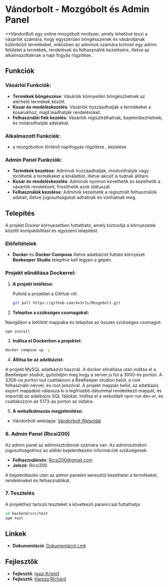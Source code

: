 # Vándorbolt - Mozgóbolt és Admin Panel

**VándorBolt egy online mozgóbolt rendszer, amely lehetővé teszi a vásárlók számára, hogy egyszerűen böngésszenek és vásároljanak különböző termékeket, miközben az adminok számára biztosít egy admin felületet a termékek, rendelések és felhasználók kezelésére, illetve az alkalmazottaknak a napi fogyás rögzitése.

## Funkciók

### Vásárlói Funkciók:
- **Termékek böngészése**: Vásárlók könnyedén böngészhetnek az elérhető termékek között.
- **Kosár és rendeléskezelés**: Vásárlók hozzáadhatják a termékeket a kosarukhoz, majd leadhatják rendelésüket.
- **Felhasználói fiók kezelés**: Vásárlók regisztrálhatnak, bejelentkezhetnek, és módosíthatják adataikat.

### Alkalmazott Funkciók:
- a mozgóbolton történő napifogyás rögzitése , kezelése.

### Admin Panel Funkciók:
- **Termékek kezelése**: Adminok hozzáadhatják, módosíthatják vagy törölhetik a termékeket a kínálatból, illetve akciót is tudnak állítani.
- **Kosár és rendeléskezelés**: Adminok nyomon követhetik és kezelhetik a vásárlók rendeléseit, frissíthetik azok státuszát.
- **Felhasználók kezelése**: Adminok kezelhetik a regisztrált felhasználók adatait, illetve jogosultságokat adhatnak és vonhatnak meg.

## Telepítés

A projekt Docker környezetben futtatható, amely biztosítja a környezetek közötti kompatibilitást és egyszerű telepítést.

### Előfeltételek

- **Docker** és **Docker Compose** illetve adatbázist futtató környezet **Beekeeper Studio** telepítve kell legyen a gépén.

### Projekt elindítása Dockerrel:

1. **A projekt letöltése:**

   Pullold a projektet a GitHub-ról:

   ```bash
   git pull https://github.com/4v3r1s/Mozgobolt.git  
   ```


2.  **Telepítse a szükséges csomagokat:**

Navigáljon a letöltött mappába és telepítse az összes szükséges csomagot:

```bash
npm install
```

3.  **Indítsa el Dockerben a projektet:**



```bash
docker compose up -y
```



4.  **Állítsa be az adatbázist:**

A projekt MySQL adatbázist használ. A docker elindítása után indítsa el a BeeKeeper studiot, győződjön meg hogy a server.js fut a 3000-es porton. A 3306-os porton tud csatlakozni a BeeKeeper studion belül, a root felhasználó névvel, és root jelszóval. A projekt mappán belül, az adatbázis export mappából válassza ki a legfrisebb dátummal rendeékező mappát, és importálj az adatbázis SQL fájlokat. Inditsa el a weboldalt npm run dev-el, és csatlakozzon az 5173-as porton az oldalra.




5.  **A webalkalmazás megjelenítése:**

- Vándorbolt weblapja: [Vándorbolt Weboldal](http://localhost:5173)




### 6. Admin Panel (Ricsi200)

Az admin panel az adminisztrátorok számára van. Az adminisztrátori jogosultságokhoz az alábbi bejelentkezési információk szükségesek:

- **Felhasználónév**: Ricsi200@gmail.com
- **Jelszó**: Ricsi200

A bejelentkezés után az admin panelen keresztül kezelhetei a termékeket, rendeléseket és felhasználókat.



### 7. Tesztelés

A projekthez tartozó teszteket a következő paranccsal futtathatja:

```bash
cd backend/src/test
npm test
```

## Linkek


- **Dokumentáció**: [Dokumentáció Link](https://github.com/4v3r1s/Mozgobolt/blob/main/Projektmunka%20dokument%C3%A1l%C3%A1sa.docx)

## Fejlesztők

- **Fejlesztő**: [Igazi Kristóf](https://github.com/4v3r1s)
- **Fejlesztő**: [Hamza RIchárd](https://github.com/Rics04)
